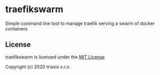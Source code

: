 # traefikswarm

Simple command line tool to manage traefik serving a swarm of docker containers

## License

traefikswarm is licensed under the [MIT License](./LICENSE.txt)

Copyright (c) 2020 triaxis s.r.o.
